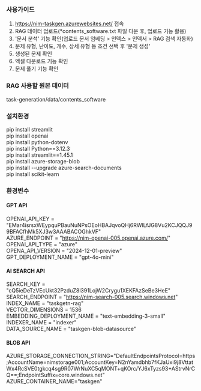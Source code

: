 ### 사용가이드    
1. https://nim-taskgen.azurewebsites.net/ 접속
2. RAG 데이터 업로드(*contents_software.txt 파일 다운 후, 업로드 기능 활용)  
3. '문서 분석' 기능 확인(업로드 문서 임베딩 > 인덱스 > 인덱서 > RAG 검색 자동화)
5. 문제 유형, 난이도, 개수, 상세 유형 등 조건 선택 후 '문제 생성'  
6. 생성된 문제 확인  
7. 엑셀 다운로드 기능 확인  
8. 문제 풀기 기능 확인  

### RAG 사용할 원본 데이터  
task-generation/data/contents_software  

### 설치환경  
pip install streamlit  
pip install openai  
pip install python-dotenv  
pip install Python==3.12.3  
pip install streamlit==1.45.1  
pip install azure-storage-blob  
pip install --upgrade azure-search-documents  
pip install scikit-learn  

### 환경변수  
#### GPT API  
OPENAI_API_KEY = "EMar4isrsxWEypquPBauNuNPsOEoHBAJqvoQHj6RWlLfJG8Vu2KCJQQJ99BFACfhMk5XJ3w3AAABACOGhkVF"  
AZURE_ENDPOINT = "https://nim-openai-005.openai.azure.com/"  
OPENAI_API_TYPE = "azure"  
OPENA_API_VERSION = "2024-12-01-preview"  
GPT_DEPLOYMENT_NAME = "gpt-4o-mini"  

#### AI SEARCH API
SEARCH_KEY = "cQ5ieDeTzVEcUkt32PzduZ8l391LojW2Crygu1XEKFAzSeBe3HeE"  
SEARCH_ENDPOINT = "https://nim-search-005.search.windows.net"  
INDEX_NAME = "taskgetn-rag"  
VECTOR_DIMENSIONS = 1536  
EMBEDDING_DEPLOYMENT_NAME = "text-embedding-3-small"  
INDEXER_NAME = "indexer"  
DATA_SOURCE_NAME = "taskgen-blob-datasource"  


#### BLOB API  
AZURE_STORAGE_CONNECTION_STRING="DefaultEndpointsProtocol=https;AccountName=nimstorage001;AccountKey=N2nYamdbhb7fKJaUxi9j8VttatWx4RcSVE0tgkcq4sg9R07WrNuXC5qMONT+qKOrc/YJ6xTyzs93+AStrvNrCQ==;EndpointSuffix=core.windows.net"  
AZURE_CONTAINER_NAME="taskgen"  

